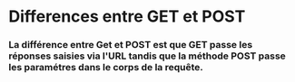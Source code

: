 # Differences entre GET et POST
### La différence entre Get et POST est que GET passe les réponses saisies via l'URL tandis que la méthode POST passe les paramétres dans le corps de la requête.
